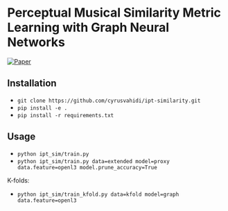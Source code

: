 # Perceptual Musical Similarity Metric Learning with Graph Neural Networks

[![Paper]()](https://hal.science/hal-04178191/)

## Installation
- `git clone https://github.com/cyrusvahidi/ipt-similarity.git`
- `pip install -e .`
- `pip install -r requirements.txt`


## Usage
- `python ipt_sim/train.py`
- `python ipt_sim/train.py data=extended model=proxy data.feature=openl3 model.prune_accuracy=True`

K-folds:

- `python ipt_sim/train_kfold.py data=kfold model=graph data.feature=openl3`
